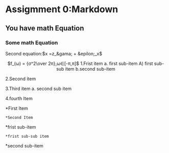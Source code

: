 # Assigmment 0:Markdown
## You have math Equation
### Some math Equation
<p align="center">
  <div align="center>
 Frist Equeation:$Y = X&beta; + &epsilon;-y,&forall;x$
</p>
<p align="center">
  Second equation:$x =z_&gama; + &epilon;_x$
</p>
<p align="center"> 
$f_(&omega;) = {&sigma;^2\over 2&pi;},&omega;&in;[-&pi;,&pi;]$
   1.Frist item a. first sub-item A) first sub-sub item b.second sub-item 
</p>
</div>
2.Second item 

3.Third item
     a. second sub item 

4.fourth Item
       
   *First Item
    
    *Second Item
       
  *frist sub-item
           
    *frist sub-sub item

*second sub-item       

